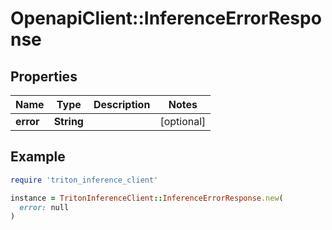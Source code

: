 # OpenapiClient::InferenceErrorResponse

## Properties

| Name | Type | Description | Notes |
| ---- | ---- | ----------- | ----- |
| **error** | **String** |  | [optional] |

## Example

```ruby
require 'triton_inference_client'

instance = TritonInferenceClient::InferenceErrorResponse.new(
  error: null
)
```

